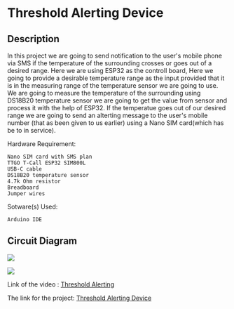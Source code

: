 # Threshold Alerting Device

## Description

In this project we are going to send notification to the user's mobile phone via SMS if the temperature of the surrounding crosses or goes out of a desired range.
Here we are using ESP32 as the controll board, Here we going to provide a desirable temperature range as the input provided that it is in the measuring range of the temperature sensor we are going to use.
We are going to measure the temperature of the surrounding using DS18B20 temperature sensor we are going to get the value from sensor and process it with the help of ESP32.
If the temperatue goes out of our desired range we are going to send an alterting message to the user's mobile number (that as been given to us earlier) using a Nano SIM card(which has be to in service).




Hardware Requirement:

    Nano SIM card with SMS plan
    TTGO T-Call ESP32 SIM800L 
    USB-C cable
    DS18B20 temperature sensor   
    4.7k Ohm resistor
    Breadboard
    Jumper wires 

Sotware(s) Used:

    Arduino IDE

## Circuit Diagram 

![](https://i0.wp.com/randomnerdtutorials.com/wp-content/uploads/2019/09/ESP32-SIM800-with-DS18B20-schematic.png?w=761&quality=100&strip=all&ssl=1)


![](https://i0.wp.com/randomnerdtutorials.com/wp-content/uploads/2019/09/Project-overview-for-post-send-SMS.png?quality=100&strip=all&ssl=1)

Link of the video : [Threshold Alerting](https://youtu.be/VM-viZHZvAs)

The link for the project: [Threshold Alerting Device](https://randomnerdtutorials.com/esp32-sim800l-send-text-messages-sms/)
